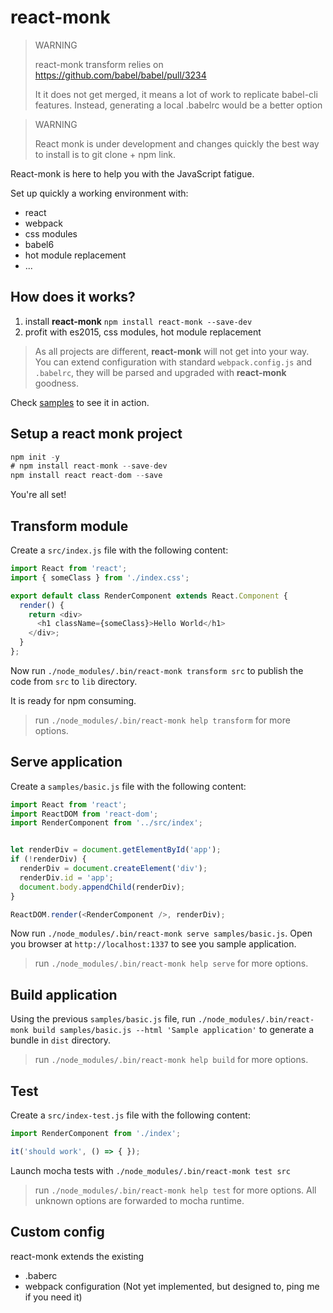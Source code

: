 react-monk
==========

> WARNING
>
> react-monk transform relies on https://github.com/babel/babel/pull/3234
>
> It it does not get merged, it means a lot of work to replicate babel-cli
> features.
> Instead, generating a local .babelrc would be a better option

> WARNING
>
> React monk is under development and changes quickly
> the best way to install is to git clone + npm link.

React-monk is here to help you with the JavaScript fatigue.

Set up quickly a working environment with:

* react
* webpack
* css modules
* babel6
* hot module replacement
* ...

## How does it works?

1. install **react-monk** `npm install react-monk --save-dev`
2. profit with es2015, css modules, hot module replacement

> As all projects are different, **react-monk** will not get into your way.
> You can extend configuration with standard `webpack.config.js` and `.babelrc`,
> they will be parsed and upgraded with **react-monk** goodness.

Check [samples](https://github.com/themouette/react-monk/tree/master/samples)
to see it in action.

## Setup a react monk project

``` javascript
npm init -y
# npm install react-monk --save-dev
npm install react react-dom --save
```

You're all set!

## Transform module

Create a `src/index.js` file with the following content:

``` javascript
import React from 'react';
import { someClass } from './index.css';

export default class RenderComponent extends React.Component {
  render() {
    return <div>
      <h1 className={someClass}>Hello World</h1>
    </div>;
  }
};
```

Now run `./node_modules/.bin/react-monk transform src` to publish the code from
`src` to `lib` directory.

It is ready for npm consuming.

> run `./node_modules/.bin/react-monk help transform` for more options.

## Serve application

Create a `samples/basic.js` file with the following content:

``` javascript
import React from 'react';
import ReactDOM from 'react-dom';
import RenderComponent from '../src/index';


let renderDiv = document.getElementById('app');
if (!renderDiv) {
  renderDiv = document.createElement('div');
  renderDiv.id = 'app';
  document.body.appendChild(renderDiv);
}

ReactDOM.render(<RenderComponent />, renderDiv);
```

Now run `./node_modules/.bin/react-monk serve samples/basic.js`.
Open you browser at `http://localhost:1337` to see you sample application.

> run `./node_modules/.bin/react-monk help serve` for more options.

## Build application

Using the previous `samples/basic.js` file, run `./node_modules/.bin/react-monk
build samples/basic.js --html 'Sample application'` to generate a bundle in
`dist` directory.

> run `./node_modules/.bin/react-monk help build` for more options.

## Test

Create a `src/index-test.js` file with the following content:

``` javascript
import RenderComponent from './index';

it('should work', () => { });
```

Launch mocha tests with `./node_modules/.bin/react-monk test src`

> run `./node_modules/.bin/react-monk help test` for more options.
> All unknown options are forwarded to mocha runtime.

## Custom config

react-monk extends the existing

* .baberc
* webpack configuration (Not yet implemented, but designed to, ping me if you
  need it)

